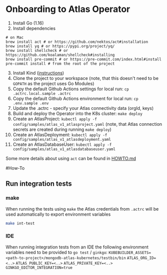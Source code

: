 # Onboarding to Atlas Operator

1. Install Go (1.16)
2. Install dependencies
```
# on Mac
brew install act # or https://github.com/nektos/act#installation
brew install yq # or https://pypi.org/project/yq/
brew install shellcheck # or https://github.com/koalaman/shellcheck#installing
brew install pre-commit # or https://pre-commit.com/index.html#install
pre-commit install # from the root of the project
```
3. Install Kind ([instructions](https://kind.sigs.k8s.io/docs/user/quick-start/#installation))
4. Clone the project to your workspace (note, that this doesn't need to be `GOPATH` as the project uses Go Modules)
5. Copy the default Github Actions settings for local run: `cp .actrc.local.sample .actrc`
6. Copy the default Github Actions environment for local run: `cp .env.sample .env`
7. Update the .actrc - specify your Atlas connectivity data (orgId, keys)
8. Build and deploy the Operator into the K8s cluster: `make deploy`
9. Create an AtlasProject: `kubectl apply -f config/samples/atlas_v1_atlasproject.yaml` (note, that Atlas connection secrets are
 created during running `make deploy`)
10. Create an AtlasDeployment: `kubectl apply -f config/samples/atlas_v1_atlasdeployment.yaml`
11. Create an AtlasDatabaseUser: `kubectl apply -f config/samples/atlas_v1_atlasdatabaseuser.yaml`

Some more details about using `act` can be found in [HOWTO.md](../../.github/HOWTO.md)

#How-To
## Run integration tests
### make
When running the tests using `make` the Atlas credentials from `.actrc` will be used automatically to export environment
variables
```bash
make int-test
```

### IDE
When running integration tests from an IDE the following environment variables need to be provided to `go test` / `ginkgo`:
`KUBEBUILDER_ASSETS=<path-to-project>/mongodb-atlas-kubernetes/testbin/bin`
`ATLAS_ORG_ID=<..>`
`ATLAS_PUBLIC_KEY=<..>`
`ATLAS_PRIVATE_KEY=<..>`
`GINKGO_EDITOR_INTEGRATION=true`
